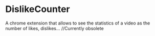 # DislikeCounter
 A chrome extension that allows to see the statistics of a video as the number of likes, dislikes...
 //Currently obsolete
